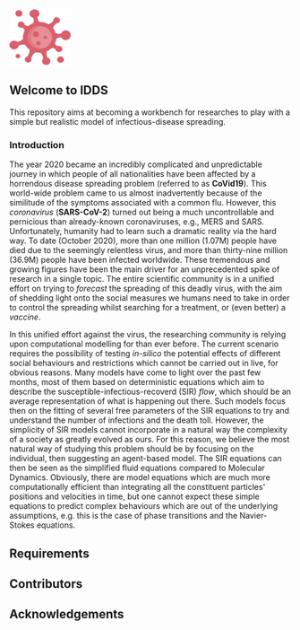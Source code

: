 <img src="images/virus.png" alt="virus" height="100" width="110"/> 

## Welcome to IDDS

This repository aims at becoming a workbench for researches to play with a simple but realistic model of infectious-disease spreading.

### Introduction

The year 2020 became an incredibly complicated and unpredictable journey in which people of all nationalities have been affected by a horrendous disease spreading problem (referred to as **CoVid19**). This world-wide problem came to us almost inadvertently because of the similitude of the symptoms associated with a common flu. However, this *coronavirus* (**SARS-CoV-2**) turned out being a much uncontrollable and pernicious than already-known coronaviruses, e.g., MERS and SARS. Unfortunately, humanity had to learn such a dramatic reality via the hard way. To date (October 2020), more than one million (1.07M) people have died due to the seemingly relentless virus, and more than thirty-nine million (36.9M) people have been infected worldwide. These tremendous and growing figures have been the main driver for an unprecedented spike of research in a single topic. The entire scientific community is in a unified effort on trying to *forecast* the spreading of this deadly virus, with the aim of shedding light onto the social measures we humans need to take in order to control the spreading whilst searching for a treatment, or (even better) a *vaccine*.

In this unified effort against the virus, the researching community is relying upon computational modelling for than ever before. The current scenario requires the possibility of testing *in-silico* the potential effects of different social behaviours and restrictions which cannot be carried out in live, for obvious reasons. Many models have come to light over the past few months, most of them based on deterministic equations which aim to describe the susceptible-infectious-recoverd (SIR) *flow*, which should be an average representation of what is happening out there. Such models focus then on the fitting of several free parameters of the SIR equations to try and understand the number of infections and the death toll. However, the simplicity of SIR models cannot incorporate in a natural way the complexity of a society as greatly evolved as ours. For this reason, we believe the most natural way of studying this problem should be by focusing on the individual, then suggesting an agent-based model. The SIR equations can then be seen as the simplified fluid equations compared to Molecular Dynamics. Obviously, there are model equations which are much more computationally efficient than integrating all the constituent particles' positions and velocities in time, but one cannot expect these simple equations to predict complex behaviours which are out of the underlying assumptions, e.g. this is the case of phase transitions and the Navier-Stokes equations.

## Requirements

## Contributors

## Acknowledgements
